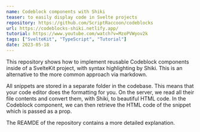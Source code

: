 ```yaml
---
name: Codeblock components with Shiki
teaser: to easily display code in Svelte projects
repository: https://github.com/ScriptRaccoon/codeblocks
url: https://codeblocks-shiki.netlify.app/
tutorial: https://www.youtube.com/watch?v=MzoPVWyov2k
tags: ["SvelteKit", "TypeScript", "Tutorial"]
date: 2023-05-18
---
```


This repository shows how to implement reusable Codeblock components inside of a SvelteKit project, with syntax highlighting by Shiki. This is an alternative to the more common approach via markdown.

All snippets are stored in a separate folder in the codebase. This means that your code editor does the formatting for you. On the server, we read all their file contents and convert them, with Shiki, to beautiful HTML code. In the Codeblock component, we can then retrieve the HTML code of the snippet which is passed as a prop.

The REAMDE of the repository contains a more detailed explanation.
